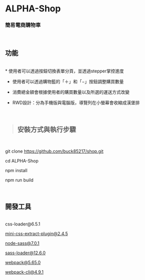 # ALPHA-Shop
### 簡易電商購物車
</br>

 ## 功能  
</br>
* 使用者可以透過按鈕切換表單分頁，並透過stepper掌控進度

* 使用者可以透過購物籃的「＋」和「−」按鈕調整購買數量

* 消費總金額會根據使用者的購買數量以及所選的運送方式改變

* RWD設計：分為手機版與電腦版，導覽列在小螢幕會收縮成漢堡排


</br>

> ## 安裝方式與執行步驟  
</br>

git clone https://github.com/buck85217/shop.git

cd ALPHA-Shop

npm install
 
npm run build



</br>

 ## 開發工具  
</br>
css-loader@6.5.1

mini-css-extract-plugin@2.4.5

node-sass@7.0.1

sass-loader@12.6.0

webpack@5.65.0

webpack-cli@4.9.1
